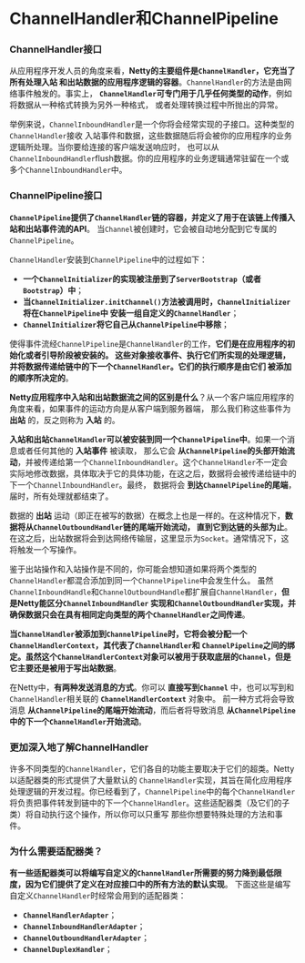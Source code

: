 ChannelHandler和ChannelPipeline
=================================================================
### ChannelHandler接口
从应用程序开发人员的角度来看，**Netty的主要组件是`ChannelHandler`，它充当了所有处理入站
和出站数据的应用程序逻辑的容器**。`ChannelHandler`的方法是由网络事件触发的。事实上，
**`ChannelHandler`可专门用于几乎任何类型的动作**，例如将数据从一种格式转换为另外一种格式，
或者处理转换过程中所抛出的异常。

举例来说，`ChannelInboundHandler`是一个你将会经常实现的子接口。这种类型的`ChannelHandler`接收
入站事件和数据，这些数据随后将会被你的应用程序的业务逻辑所处理。当你要给连接的客户端发送响应时，
也可以从`ChannelInboundHandler`flush数据。你的应用程序的业务逻辑通常驻留在一个或多个`ChannelInboundHandler`中。

### ChannelPipeline接口
**`ChannelPipeline`提供了`ChannelHandler`链的容器，并定义了用于在该链上传播入站和出站事件流的API**。
当`Channel`被创建时，它会被自动地分配到它专属的`ChannelPipeline`。

`ChannelHandler`安装到`ChannelPipeline`中的过程如下：
+ **一个`ChannelInitializer`的实现被注册到了`ServerBootstrap`（或者`Bootstrap`）中**；
+ **当`ChannelInitializer.initChannel()`方法被调用时，`ChannelInitializer`将在`ChannelPipeline`中
安装一组自定义的`ChannelHandler`**；
+ **`ChannelInitializer`将它自己从`ChannelPipeline`中移除**；

使得事件流经`ChannelPipeline`是`ChannelHandler`的工作，**它们是在应用程序的初始化或者引导阶段被安装的。
这些对象接收事件、执行它们所实现的处理逻辑，并将数据传递给链中的下一个`ChannelHandler`。它们的执行顺序是由它们
被添加的顺序所决定的**。

**Netty应用程序中入站和出站数据流之间的区别是什么**？从一个客户端应用程序的角度来看，如果事件的运动方向是从客户端到服务器端，
那么我们称这些事件为 **出站** 的，反之则称为 **入站** 的。

**入站和出站`ChannelHandler`可以被安装到同一个`ChannelPipeline`中**。如果一个消息或者任何其他的 **入站事件** 被读取，
那么它会 **从`ChannelPipeline`的头部开始流动**，并被传递给第一个`ChannelInboundHandler`。这个`ChannelHandler`不一定会
实际地修改数据，具体取决于它的具体功能，在这之后，数据将会被传递给链中的下一个`ChannelInboundHandler`。最终，
数据将会 **到达`ChannelPipeline`的尾端**，届时，所有处理就都结束了。

数据的 **出站** 运动（即正在被写的数据）在概念上也是一样的。在这种情况下，**数据将从`ChannelOutboundHandler`链的尾端开始流动，
直到它到达链的头部为止**。在这之后，出站数据将会到达网络传输层，这里显示为`Socket`。通常情况下，这将触发一个写操作。 

鉴于出站操作和入站操作是不同的，你可能会想知道如果将两个类型的`ChannelHandler`都混合添加到同一个`ChannelPipeline`中会发生什么。
虽然`ChannelInboundHandle`和`ChannelOutboundHandle`都扩展自`ChannelHandler`，**但是Netty能区分`ChannelInboundHandler`
实现和`ChannelOutboundHandler`实现，并确保数据只会在具有相同定向类型的两个`ChannelHandler`之间传递**。

**当`ChannelHandler`被添加到`ChannelPipeline`时，它将会被分配一个`ChannelHandlerContext`，其代表了`ChannelHandler`和
`ChannelPipeline`之间的绑定。虽然这个`ChannelHandlerContext`对象可以被用于获取底层的`Channel`，但是它主要还是被用于写出站数据**。

在Netty中，**有两种发送消息的方式**。你可以 **直接写到`Channel`** 中，也可以写到和`ChannelHandler`相关联的 **`ChannelHandlerContext`** 对象中。
前一种方式将会导致消息 **从`ChannelPipeline`的尾端开始流动**，而后者将导致消息 **从`ChannelPipeline`中的下一个`ChannelHandler`开始流动**。

### 更加深入地了解ChannelHandler
许多不同类型的`ChannelHandler`，它们各自的功能主要取决于它们的超类。Netty以适配器类的形式提供了大量默认的
`ChannelHandler`实现，其旨在简化应用程序处理逻辑的开发过程。你已经看到了，`ChannelPipeline`中的每个`ChannelHandler`
将负责把事件转发到链中的下一个`ChannelHandler`。这些适配器类（及它们的子类）将自动执行这个操作，所以你可以只重写
那些你想要特殊处理的方法和事件。

### 为什么需要适配器类？
**有一些适配器类可以将编写自定义的`ChannelHandler`所需要的努力降到最低限度，因为它们提供了定义在对应接口中的所有方法的默认实现**。
下面这些是编写自定义`ChannelHandler`时经常会用到的适配器类：
+  **`ChannelHandlerAdapter`**；
+  **`ChannelInboundHandlerAdapter`**；
+  **`ChannelOutboundHandlerAdapter`**；
+  **`ChannelDuplexHandler`**；




